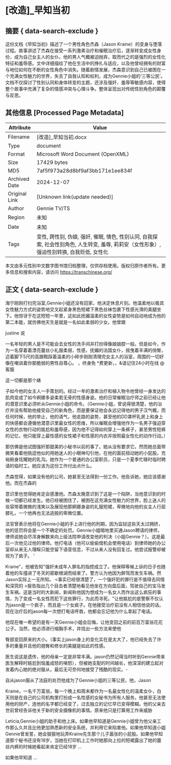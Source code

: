 # [改造]_早知当初



## 摘要  { data-search-exclude }

<!-- tcd_abstract -->
这份文档《早知当初》描述了一个男性角色杰森（Jason Kraine）的变身与堕落过程。故事讲述了杰森在接受一系列激素治疗和催眠治疗后，逐渐转变成女性身份，成为自己女主人的女仆。他的男人气概被迫抛弃，取而代之的是强烈的女性化特征和羞辱感。文中详细描绘了他在生活中的挣扎与适应，以及他曾经拥有的财富与地位如何在不断的女性角色中消失。随着剧情发展，杰森意识到自己已被困在一个充满女性魅力的世界，失去了自我认知和权利，成为Gennie小姐的‘三等公民’。文档不仅探讨了性别认同和身体转变的主题，还涉及强奸、羞辱等敏感内容，使得整个故事中充满了复杂的情感冲突与心理斗争。整体呈现出对传统性别角色的颠覆与反思。

<!-- tcd_abstract_end -->

## 其他信息 [Processed Page Metadata]

| Attribute       | Value                                  |
|-----------------|----------------------------------------|
| Filename        | [改造]_早知当初.docx                             |
| Type            | document                                 |
| Format          | Microsoft Word Document (OpenXML)                               |
| Size            | 17429 bytes                           |
| MD5             | 7af5f973a28d8bf9af3bb171e1ee834f                                  |
| Archived Date   | 2024-12-07                             |
| Original Link   | [Unknown link(update needed)]                         |
| Author          | Gennie TV/TS                               |
| Region          | 未知                               |
| Date            | 未知                                 |
| Tags            | 变性, 跨性别, 伪娘, 强奸, 催眠, 情色, 性别认同, 自我探索, 社会性别角色, 人生转变, 羞辱, 莉莉安（女性形象）, 强迫性别转换, 自我贬低, 女性化                                 |

本文由多元性别中文数字图书馆归档整理，仅供存档使用。版权归原作者所有。更多信息和搜索内容，请访问 <https://transchinese.org/>


## 正文 { data-search-exclude }

<!-- tcd_main_text -->
海宁刚刚打扫完浴室,Gennie小姐还没有回家，他决定休息片刻。他温柔地以极具女性魅力方式的姿势地交叉起紧身黑色短裙下黑色丝袜包裹下性感光滑的美腿坐下。他惊讶于在这短短一年里，这如此抚媚温柔的女性姿势是如何自动地成为他的第二本能，就仿佛他天生是就是一名如此柔弱的少女。他曾跟

justine 说

一名年轻的男人是不可能会去女性的洗手间并打扮得像娘娘腔一般。但是如今，作为一名穿着着漂亮蕾丝小礼服柔弱，性感，抚媚的法国女仆，摇曳着丰满的俏臀，迈着脚下5尺的高跟鞋踩着温柔的小碎步刚刚清理完女主人的浴室，周围的一切好像在嘲讽着你那脆弱的男性自尊心。 ，终身免 *费更新，，&请记住24小时在线 @客服

这一切都是那个婊

子如今他的女主人一手策划的。经过一年的激素治疗和植入物令他曾经一身发达的肌肉变成了如今婀娜多姿柔若无骨的性感身姿。他的日常催眠治疗师之前已经让他的潜意识里必须听从Gennie小姐的命令。（Gennie小姐，曾说得很清楚，他的治疗并没有帮助他接受自己的新角色，而是要保证他会永远记得他的男子汉气概，而任何时候，他的举止，他的语气，他走路的姿势，甚至他的DD罩杯乳房上和身上的快感都会遵循他潜意识里最女性的思维，所以催眠会增强他作为一名男子强迫穿女性的衣物行动的尴尬和羞辱感，因为他不记得如何穿上一条裤子，甚至男性短裤的记忆，他只能穿上最性感的女性裙子和性感的内衣并按照最女性化的动作行动。）

那仿佛是他试图强奸那甜美的小秘书以前的事了。她从没有要求它。然而她总面带微笑看着他挑逗他似的用她迷人的小眼神勾引他，在他的面前扭动她的小屁股。充裕俯身炫耀她的乳沟。她作为一个普通的办公室职员，只是一个夏季忙碌时临时聘请的临时工。她应该为这份工作付出点什么。

杰森觉得，如果没有他的公司，她甚至无法得到一份工作。他告诉她，她应该感谢他。而在杰森的

意识里也觉得她肯定会感激他。杰森太晚意识到了这是一个陷阱，当他意识到的时候一切都已经发生。他已经被困住了，被困在这充满女性魅力的世界，脸上迷人的妆容带着微微的浅笑以及展现他那婀娜身姿的礼服短裙，卑微地向他的女主人行屈膝礼，一个他再也无法逃脱的卑微位置。

法官曾表示他将在Gennie小姐的手上进行他的刑期，因为监狱这些天太过拥挤，他的惩罚将会是一个不确定的处罚。Gennie小姐暗地里买通Jason聘请的律师，律师说她会尽浑身解数来向上级法院申请改变他的判决（小姐Gennie？）。这是最后一次他见过他的律师。他打电话（他可以偷偷借机会使用电话）到律师她的办公室却从来无人理睬只能空留下语音信息，不过从来人没有回复过。他尝试报警却被视为了疯子。 '

Kraine"，他被告知"强奸未成年人罪名的指控成立了。他保释等候上诉的日子也随着他的车撞进了冬天的密歇根湖而结束了。警方认为他因为醉驾而发生车祸。然Jason实际上一无所知。 <事实已经很清楚了，一个强奸犯的罪行是不值得去同情和深究的 >报告指出几个目击者清楚地看见他坐在方向盘后面，驾驶自己的宝马发生车祸。这是当时的大新闻，新闻称他因为想成为一名女人而作出这么疯狂的事情，为了变成一名女性而犯下这些罪行，为此而寻死。"让他尴尬的是警察不仅认为jason是一个疯子，而且是一个女疯子。在他接受治疗前没有人相信他说的话。现在治疗后的jason每一次想打电话呼救，他都会忘记他为什么拿起了电话。

他现在唯一希望的是有一天Gennie小姐会后悔，让他变回之前的前百万富翁花花公子。当然，他必须进行缩胸手术，并找出一些方法来使他

臀部变回原来的大小。（事实上jason身上的变化实在是太大了，他已经失去了许多的重量并且他的翘臀和修长的美腿是如此的性感。

医生说这是遗传，他的母亲一定是非常丰满。jason仍然记得当时听到Gennie带来医生解释时尴尬到恼羞成怒的嗔怒），但被她支配的时间越长，他深深的建立起对发着内心她的绝对服从，最后无可奈何地接受了残酷的现实。-

自从jason服从了法庭的处罚他成为了Gennie小姐的三等公民，他，Jason

Kraine，一名千万富翁，每一个晚上和周末都作为一名最女性化的温柔女仆，白天则是在自己的公司机构里打扮成一名性感的女秘书为所有人服务。他甚至无法使用他的财产，连他的名字都已经变了，过去独立的记忆早已变得模糊。他的父亲去世前曾经告诉他关于新的安全摄像机的事情。原来他只是打算用工作来威胁

Leticia,Gennie小姐的助手和他上床。如果他早知道是Gennie小姐曾为他父亲工作那么久并且比他更加熟悉新的安全系统，并利用它来陷害他。如果他早知道小姐Gennie曾发誓，她会狠狠地玩弄Kraine先生那个儿子嚣张的小屁股。如果他早知道那个秘书还没有18岁，当她在打印机上工作时她那向上拉的短裙露出了她的蕾丝内裤的时候她看起来肯定已经18岁 ...

如果他早知道 ...
<!-- tcd_main_text_end -->

